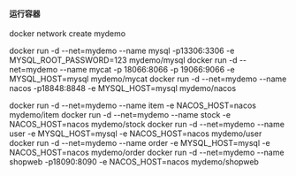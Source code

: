 #### 运行容器
docker network create mydemo

docker run -d --net=mydemo --name mysql -p13306:3306 -e MYSQL_ROOT_PASSWORD=123 mydemo/mysql
docker run -d --net=mydemo --name mycat -p 18066:8066 -p 19066:9066 -e MYSQL_HOST=mysql mydemo/mycat
docker run -d --net=mydemo --name nacos -p18848:8848 -e MYSQL_HOST=mysql mydemo/nacos

docker run -d --net=mydemo --name item -e NACOS_HOST=nacos mydemo/item
docker run -d --net=mydemo --name stock -e NACOS_HOST=nacos mydemo/stock
docker run -d --net=mydemo --name user -e MYSQL_HOST=mysql -e NACOS_HOST=nacos mydemo/user
docker run -d --net=mydemo --name order -e MYSQL_HOST=mysql -e NACOS_HOST=nacos mydemo/order
docker run -d --net=mydemo --name shopweb -p18090:8090 -e NACOS_HOST=nacos mydemo/shopweb